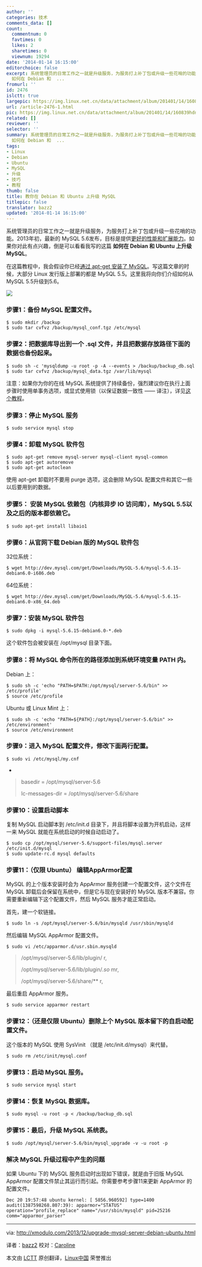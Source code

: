 ```yaml
---
author: ''
categories: 技术
comments_data: []
count:
  commentnum: 0
  favtimes: 0
  likes: 2
  sharetimes: 0
  viewnum: 19294
date: '2014-01-14 16:15:00'
editorchoice: false
excerpt: 系统管理员的日常工作之一就是升级服务，为服务打上补丁包或升级一些花哨的功能。2013年初，最新的 MySQL 5.6发布，目标是提供更好的性能和扩展能力。如果你对此有点兴趣，倒是可以看看我写的这篇
  如何在 Debian 和  ...
fromurl: ''
id: 2476
islctt: true
largepic: https://img.linux.net.cn/data/attachment/album/201401/14/160839hdnhrggphh4jzhhr.png
url: /article-2476-1.html
pic: https://img.linux.net.cn/data/attachment/album/201401/14/160839hdnhrggphh4jzhhr.png.thumb.jpg
related: []
reviewer: ''
selector: ''
summary: 系统管理员的日常工作之一就是升级服务，为服务打上补丁包或升级一些花哨的功能。2013年初，最新的 MySQL 5.6发布，目标是提供更好的性能和扩展能力。如果你对此有点兴趣，倒是可以看看我写的这篇
  如何在 Debian 和  ...
tags:
- Linux
- Debian
- Ubuntu
- MySQL
- 升级
- 技巧
- 教程
thumb: false
title: 教你在 Debian 和 Ubuntu 上升级 MySQL
titlepic: false
translator: bazz2
updated: '2014-01-14 16:15:00'
---
```


系统管理员的日常工作之一就是升级服务，为服务打上补丁包或升级一些花哨的功能。2013年初，最新的 MySQL 5.6发布，目标是提供[更好的性能和扩展能力](http://dev.mysql.com/tech-resources/articles/whats-new-in-mysql-5.6.html)。如果你对此有点兴趣，倒是可以看看我写的这篇 **如何在 Debian 和 Ubuntu 上升级 MySQL**。


在这篇教程中，我会假设你已经[通过 apt-get 安装了 MySQL](http://xmodulo.com/2013/06/how-to-install-mysql-server-and-client-on-linux.html)。写这篇文章的时候，大部分 Linux 发行版上部署的都是 MySQL 5.5。这里我将向你们介绍如何从 MySQL 5.5升级到5.6。


![](/data/attachment/album/201401/14/160839hdnhrggphh4jzhhr.png)


### 步骤1：备份 MySQL 配置文件。



```
$ sudo mkdir /backup
$ sudo tar cvfvz /backup/mysql_conf.tgz /etc/mysql

```

### 步骤2：把数据库导出到一个 .sql 文件，并且把数据存放路径下面的数据也备份起来。



```
$ sudo sh -c 'mysqldump -u root -p -A --events > /backup/backup_db.sql
$ sudo tar cvfvz /backup/mysql_data.tgz /var/lib/mysql

```

注意：如果你为你的在线 MySQL 系统提供了持续备份，强烈建议你在执行上面步骤时使用单事务选项，或显式使用锁（以保证数据一致性 —— 译注），详见[这个教程](http://xmodulo.com/2012/10/how-to-backup-mysql-server.html)。


### 步骤3：停止 MySQL 服务



```
$ sudo service mysql stop

```

### 步骤4：卸载 MySQL 软件包



```
$ sudo apt-get remove mysql-server mysql-client mysql-common
$ sudo apt-get autoremove
$ sudo apt-get autoclean

```

使用 apt-get 卸载时不要用 purge 选项，这会删除 MySQL 配置文件和其它一些以后要用到的数据。


### 步骤5： 安装 MySQL 依赖包（内核异步 IO 访问库），MySQL 5.5以及之后的版本都依赖它。



```
$ sudo apt-get install libaio1

```

### 步骤6：从官网下载 Debian 版的 MySQL 软件包


32位系统：



```
$ wget http://dev.mysql.com/get/Downloads/MySQL-5.6/mysql-5.6.15-debian6.0-i686.deb

```

64位系统：



```
$ wget http://dev.mysql.com/get/Downloads/MySQL-5.6/mysql-5.6.15-debian6.0-x86_64.deb

```

### 步骤7：安装 MySQL 软件包



```
$ sudo dpkg -i mysql-5.6.15-debian6.0-*.deb

```

这个软件包会被安装在 /opt/mysql 目录下面。


### 步骤8：将 MySQL 命令所在的路径添加到系统环境变量 PATH 内。


Debian 上：



```
$ sudo sh -c 'echo "PATH=$PATH:/opt/mysql/server-5.6/bin" >> /etc/profile'
$ source /etc/profile

```

Ubuntu 或 Linux Mint 上：



```
$ sudo sh -c 'echo "PATH=${PATH}:/opt/mysql/server-5.6/bin" >> /etc/environment'
$ source /etc/environment

```

### 步骤9：进入 MySQL 配置文件，修改下面两行配置。



```
$ sudo vi /etc/mysql/my.cnf

```

-



> 
> basedir = /opt/mysql/server-5.6
> 
> 
> lc-messages-dir = /opt/mysql/server-5.6/share
> 
> 
> 


### 步骤10：设置启动脚本


复制 MySQL 启动脚本到 /etc/init.d 目录下，并且将脚本设置为开机启动，这样一来 MySQL 就能在系统启动的时候自动启动了。



```
$ sudo cp /opt/mysql/server-5.6/support-files/mysql.server /etc/init.d/mysql
$ sudo update-rc.d mysql defaults

```

### 步骤11：（仅限 Ubuntu） 编辑AppArmor配置


MySQL 的上个版本安装时会为 AppArmor 服务创建一个配置文件，这个文件在 MySQL 卸载后会保留在系统中，但是它与现在安装好的 MySQL 版本不兼容。你需要重新编辑下这个配置文件，然后 MySQL 服务才能正常启动。


首先，建一个软链接。



```
$ sudo ln -s /opt/mysql/server-5.6/bin/mysqld /usr/sbin/mysqld

```

然后编辑 MySQL AppArmor 配置文件。



```
$ sudo vi /etc/apparmor.d/usr.sbin.mysqld

```


> 
> /opt/mysql/server-5.6/lib/plugin/ r,
> 
> 
> /opt/mysql/server-5.6/lib/plugin/*.so* mr,
> 
> 
> /opt/mysql/server-5.6/share/\*\* r,
> 
> 
> 


最后重启 AppArmor 服务。



```
$ sudo service apparmor restart

```

### 步骤12：（还是仅限 Ubuntu）删除上个 MySQL 版本留下的自启动配置文件。


这个版本的 MySQL 使用 SysVinit （就是 /etc/init.d/mysql）来代替。



```
$ sudo rm /etc/init/mysql.conf

```

### 步骤13：启动 MySQL 服务。



```
$ sudo service mysql start

```

### 步骤14：恢复 MySQL 数据库。



```
$ sudo mysql -u root -p < /backup/backup_db.sql

```

### 步骤15：最后，升级 MySQL 系统表。



```
$ sudo /opt/mysql/server-5.6/bin/mysql_upgrade -v -u root -p

```

### 解决 MySQL 升级过程中产生的问题


如果 Ubuntu 下的 MySQL 服务启动时出现如下错误，就是由于旧版 MySQL AppArmor 配置文件禁止其运行而引起。你需要参考步骤11来更新 AppArmor 的配置文件。



```
Dec 20 19:57:48 ubuntu kernel: [ 5856.960592] type=1400 audit(1387598268.807:39): apparmor="STATUS" operation="profile_replace" name="/usr/sbin/mysqld" pid=25216 comm="apparmor_parser"

```



---


via: <http://xmodulo.com/2013/12/upgrade-mysql-server-debian-ubuntu.html>


译者：[bazz2](https://github.com/bazz2) 校对：[Caroline](https://github.com/carolinewuyan)


本文由 [LCTT](https://github.com/LCTT/TranslateProject) 原创翻译，[Linux中国](http://linux.cn/) 荣誉推出